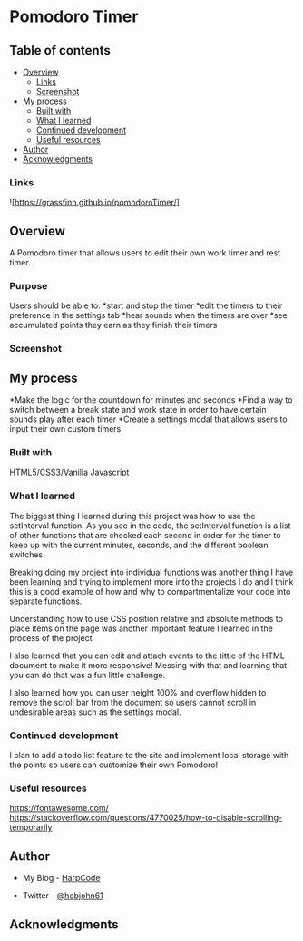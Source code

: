 # Pomodoro Timer

## Table of contents

- [Overview](#overview)
  - [Links](#links)
  - [Screenshot](#screenshot)
- [My process](#my-process)
  - [Built with](#built-with)
  - [What I learned](#what-i-learned)
  - [Continued development](#continued-development)
  - [Useful resources](#useful-resources)
- [Author](#author)
- [Acknowledgments](#acknowledgments)

### Links
![https://grassfinn.github.io/pomodoroTimer/]
## Overview
A Pomodoro timer that allows users to edit their own work timer and rest timer.


### Purpose

Users should be able to:
*start and stop the timer
*edit the timers to their preference in the settings tab
*hear sounds when the timers are over
*see accumulated points they earn as they finish their timers


### Screenshot



## My process
*Make the logic for the countdown for minutes and seconds
*Find a way to switch between a break state and work state in order to have certain sounds play after each timer
*Create a settings modal that allows users to input their own custom timers

### Built with

HTML5/CSS3/Vanilla Javascript

### What I learned
The biggest thing I learned during this project was how to use the setInterval function. As you see in the code, the setInterval function is a list of other functions that are checked each second in order for the timer to keep up with the current minutes, seconds, and the different boolean switches.

Breaking doing my project into individual functions was another thing I have been learning and trying to implement more into the projects I do and I think this is a good example of how and why to compartmentalize your code into separate functions.

Understanding how to use CSS position relative and absolute methods to place items on the page was another important feature I learned in the process of the project.

I also learned that you can edit and attach events to the tittle of the HTML document to make it more responsive! Messing with that and learning that you can do that was a fun little challenge.

I also learned how you can user height 100% and overflow hidden to remove the scroll bar from the document so users cannot scroll in undesirable areas such as the settings modal.
### Continued development
I plan to add a todo list feature to the site and implement local storage with the points so users can customize their own Pomodoro!

### Useful resources

https://fontawesome.com/
https://stackoverflow.com/questions/4770025/how-to-disable-scrolling-temporarily


## Author

- My Blog - [HarpCode](https://harpcode.tech/)

- Twitter - [@hobjohn61](https://twitter.com/hobojohn61)


## Acknowledgments
